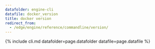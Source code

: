 ```yaml
---
datafolder: engine-cli
datafile: docker_version
title: docker version
redirect_from:
  - /edge/engine/reference/commandline/version/
---
```

<!--
This page is automatically generated from Docker's source code. If you want to
suggest a change to the text that appears here, open a ticket or pull request
in the source repository on GitHub:

https://github.com/docker/cli
-->

{% include cli.md datafolder=page.datafolder datafile=page.datafile %}
